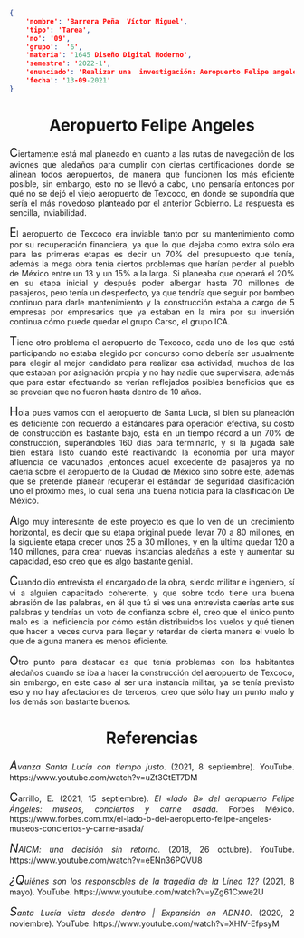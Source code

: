 ```json
{
    'nombre': 'Barrera Peña  Víctor Miguel',
    'tipo': 'Tarea',
    'no': '09',
    'grupo':  '6',
    'materia': '1645 Diseño Digital Moderno',
    'semestre': '2022-1',
    'enunciado': 'Realizar una  investigación: Aeropuerto Felipe angeles' ,
    'fecha': '13-09-2021'
}
```

<style>
    body{
  text-align: justify;
}
    h1{
        font-weight: bold;
        text-align:center;
    }
    p::first-letter{
  font-size: 1.3rem;
}
 a{
  text-decoration: none;
}
</style>
# Aeropuerto Felipe Angeles

Ciertamente está mal planeado en cuanto a las rutas de navegación de los aviones que aledaños para cumplir con ciertas certificaciones donde se alinean todos aeropuertos, de manera que funcionen los más eficiente posible, sin embargo, esto no se llevó a cabo, uno pensaría entonces por qué no se dejó el viejo aeropuerto de Texcoco, en donde se supondría que sería el más novedoso planteado por el anterior Gobierno. La respuesta es sencilla, inviabilidad.

El aeropuerto de Texcoco era inviable tanto por su mantenimiento como por su recuperación financiera, ya que lo que dejaba como extra sólo era para las primeras etapas es decir un 70% del presupuesto que tenía, además la mega obra tenía ciertos problemas que harían perder al pueblo de México entre un 13 y un 15% a la larga. Si planeaba que operará el 20% en su etapa inicial y después poder albergar hasta 70 millones de pasajeros, pero tenía un desperfecto, ya que tendría que seguir por bombeo continuo para darle mantenimiento y la construcción estaba a cargo de 5 empresas por empresarios que ya estaban en la mira por su inversión continua cómo puede quedar el grupo Carso, el grupo ICA.

Tiene otro problema el aeropuerto de Texcoco, cada uno de los que está participando no estaba elegido por concurso como debería ser usualmente para elegir al mejor candidato para realizar esa actividad, muchos de los que estaban por asignación propia y no hay nadie que supervisara, además que para estar efectuando se verían reflejados posibles beneficios que es se preveían que no fueron hasta dentro de 10 años.

Hola pues vamos con el aeropuerto de Santa Lucía, si bien su planeación es deficiente con recuerdo a estándares para operación efectiva, su costo de construcción es bastante bajo, está en un tiempo récord a un 70% de construcción, superándoles 160 días para terminarlo, y si la jugada sale bien estará listo cuando esté reactivando la economía por una mayor afluencia de vacunados ,entonces aquel excedente de pasajeros ya no caería sobre el aeropuerto de la Ciudad de México sino sobre este, además que se pretende planear recuperar el estándar de seguridad clasificación uno el próximo mes, lo cual sería una buena noticia para la clasificación De México.

Algo muy interesante de este proyecto es que lo ven de un crecimiento horizontal, es decir que su etapa original puede llevar 70 a 80 millones, en la siguiente etapa crecer unos 25 a 30 millones, y en la última quedar 120 a 140 millones, para crear nuevas instancias aledañas a este y aumentar su capacidad, eso creo que es algo bastante genial.

Cuando dio entrevista el encargado de la obra, siendo militar e ingeniero, sí vi a alguien capacitado coherente, y que sobre todo tiene una buena abrasión de las palabras, en él que tú si ves una entrevista caerías ante sus palabras y tendrías un voto de confianza sobre él, creo que el único punto malo es la ineficiencia por cómo están distribuidos los vuelos y qué tienen que hacer a veces curva para llegar y retardar de cierta manera el vuelo lo que de alguna manera es menos eficiente.

Otro punto para destacar es que tenía problemas con los habitantes aledaños cuando se iba a hacer la construcción del aeropuerto de Texcoco, sin embargo, en este caso al ser una instancia militar, ya se tenía previsto eso y no hay afectaciones de terceros, creo que sólo hay un punto malo y los demás son bastante buenos.

# Referencias

*Avanza Santa Lucía con tiempo justo*. (2021, 8 septiembre). YouTube. https://www.youtube.com/watch?v=uZt3CtET7DM

Carrillo, E. (2021, 15 septiembre). *El «lado B» del aeropuerto Felipe Ángeles: museos, conciertos y carne asada*. Forbes México. https://www.forbes.com.mx/el-lado-b-del-aeropuerto-felipe-angeles-museos-conciertos-y-carne-asada/

*NAICM: una decisión sin retorno*. (2018, 26 octubre). YouTube. https://www.youtube.com/watch?v=eENn36PQVU8

*¿Quiénes son los responsables de la tragedia de la Línea 12?* (2021, 8 mayo). YouTube. https://www.youtube.com/watch?v=yZg61Cxwe2U

*Santa Lucía vista desde dentro | Expansión en ADN40*. (2020, 2 noviembre). YouTube. https://www.youtube.com/watch?v=XHIV-EfpsyM

